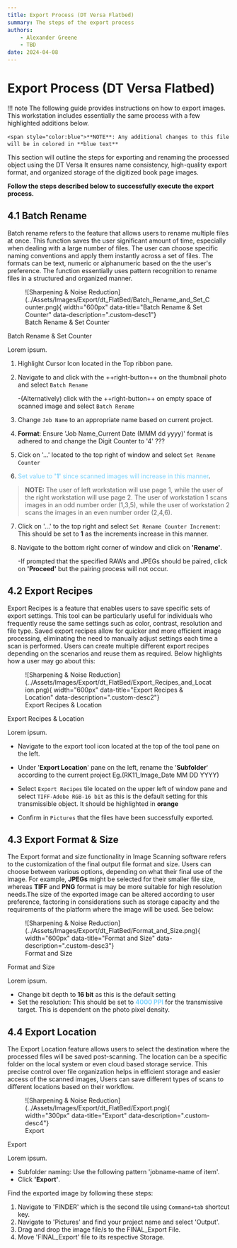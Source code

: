 ```yaml
---
title: Export Process (DT Versa Flatbed)
summary: The steps of the export process
authors:
    - Alexander Greene
    - TBD
date: 2024-04-08
---
```

# Export Process (DT Versa Flatbed)

!!! note
    The following guide provides instructions on how to export images. This workstation includes essentially the same process with a few highlighted additions below.
    
    <span style="color:blue">**NOTE**: Any additional changes to this file will be in colored in **blue text**

This section will outline the steps for exporting and renaming the processed object using the DT Versa It ensures name consistency, high-quality export format, and organized storage of the digitized book page images.

**Follow the steps described below to successfully execute the export process.**

## 4.1 Batch Rename 

Batch rename refers to the feature that allows users to rename multiple files at once. This function saves the user significant amount of time, especially when dealing with a large number of files. The user can choose specific naming conventions and apply them instantly across a set of files. The formats can be text, numeric or alphanumeric based on the the user's preference. The function essentially uses pattern recognition to rename files in a structured and organized manner.

<figure markdown>
![Sharpening & Noise Reduction](../Assets/Images/Export/dt_FlatBed/Batch_Rename_and_Set_Counter.png){ width="600px" data-title="Batch Rename & Set Counter" data-description=".custom-desc1"}
<figcaption>Batch Rename & Set Counter</figcaption>
</figure>
<div class="glightbox-desc custom-desc1">
<p>Batch Rename & Set Counter</p>
<p>Lorem ipsum.</p>
</div>

 1. Highlight Cursor Icon located in the Top ribbon pane.

 2. Navigate to and click with the ++right-button++ on the thumbnail photo and select `Batch Rename`

    -(Alternatively) click with the ++right-button++ on empty space of scanned image and select `Batch Rename`
 3. Change `Job Name` to an appropriate name based on current project.

 4. **Format**: Ensure 'Job Name_Current Date (MMM dd yyyy)' format is adhered to and change the Digit Counter to '4' ???

 5. Cick on '...' located to the top right of window and select `Set Rename Counter`
6. <span style="color:#7CD2FD">Set value to **'1'** since scanned images will increase in this manner</span>.
 > **NOTE:**  The user of left workstation  will use page 1,  while the user of the right workstation will use page 2. The user of workstation 1 scans images in an odd number order (1,3,5), while the user of workstation 2 scans the images in an even number order (2,4,6).
 
 7. Click on '...' to the top right and select  `Set Rename Counter Increment`: This should be set to **1** as the increments increase in this manner.
 
 8. Navigate to the bottom right corner of window and click on  **'Rename'**.
 
    -If prompted that the specified RAWs and JPEGs should be paired, click on **'Proceed'** but the pairing process will not occur.

## 4.2 Export Recipes

Export Recipes is a feature that enables users to save specific sets of export settings. This tool can be particularly useful for individuals who frequently reuse the same settings such as color, contrast, resolution and file type. Saved export recipes allow for quicker and more efficient image processing, eliminating the need to manually adjust settings each time a scan is performed. Users can create multiple different export recipes depending on the scenarios and reuse them as required. Below highlights how a user may go about this:

<figure markdown>
![Sharpening & Noise Reduction](../Assets/Images/Export/dt_FlatBed/Export_Recipes_and_Location.png){ width="600px" data-title="Export Recipes & Location" data-description=".custom-desc2"}
<figcaption>Export Recipes & Location</figcaption>
</figure>
<div class="glightbox-desc custom-desc2">
<p>Export Recipes & Location</p>
<p>Lorem ipsum.</p>
</div>

- Navigate to the export tool icon located at the top of the tool pane on the left.

- Under '**Export Location**' pane on the left, rename the '**Subfolder**' according to the current project Eg.(RK11_Image_Date MM DD YYYY)
- Select `Export Recipes` tile located on the upper left of window pane and select `TIFF-Adobe RGB-16 bit` as this is the default setting for this transmissible object. It should be highlighted in **orange**
- Confirm in `Pictures` that the files have been successfully exported.

## 4.3 Export Format & Size

The Export format and size functionality in Image Scanning software refers to the customization of the final output file format and size. Users can choose between various options, depending on what their final use of the image. For example, **JPEGs** might be selected for their smaller file size, whereas **TIFF** and **PNG** format is may be more suitable for high resolution needs.The size of the exported image can be altered according to user preference, factoring in considerations such as storage capacity and the requirements of the platform where the image will be used. See below:

<figure markdown>
![Sharpening & Noise Reduction](../Assets/Images/Export/dt_FlatBed/Format_and_Size.png){ width="600px" data-title="Format and Size" data-description=".custom-desc3"}
<figcaption>Format and Size</figcaption>
</figure>
<div class="glightbox-desc custom-desc3">
<p>Format and Size</p>
<p>Lorem ipsum.</p>
</div>

- Change bit depth to **16 bit** as this is the default setting
- Set the resolution: This should be set to <span style="color:#7CD2FD">**4000 PPI**</span> for the transmissive target. This is dependent on the photo pixel density.

## 4.4 Export Location

The Export Location feature allows users to select the destination where the processed files will be saved post-scanning. The location can be a specific folder on the local system or even cloud based storage service. This precise control over file organization helps in efficient storage and easier access of the scanned images, Users can save different types of scans to different locations based on their workflow.

<figure markdown>
![Sharpening & Noise Reduction](../Assets/Images/Export/dt_FlatBed/Export.png){ width="300px" data-title="Export" data-description=".custom-desc4"}
<figcaption>Export</figcaption>
</figure>
<div class="glightbox-desc custom-desc4">
<p>Export</p>
<p>Lorem ipsum.</p>
</div>

- Subfolder naming: Use the following pattern 'jobname-name of item'.
- Click **'Export'**.

Find the exported image by following these steps:

1. Navigate to 'FINDER' which is the second tile using `Command+tab` shortcut key.
2. Navigate to 'Pictures' and find your project name and select 'Output'.
3. Drag and drop the image file/s to the FINAL_Export File.
4. Move 'FINAL_Export' file  to its respective Storage.